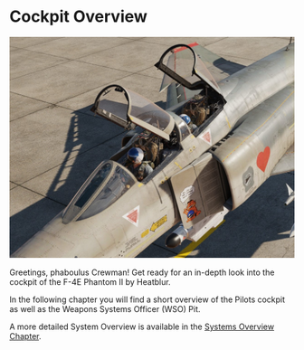 # Cockpit Overview

![ext_cockpit](../img/ext_cockpits.jpg)

Greetings, phaboulus Crewman! Get ready for an in-depth look into the cockpit of the F-4E Phantom II
by Heatblur.

In the following chapter you will find a short overview of the Pilots cockpit as well
as the Weapons Systems Officer (WSO) Pit.

A more detailed System Overview is available in
the [Systems Overview Chapter](../systems/overview.md).

